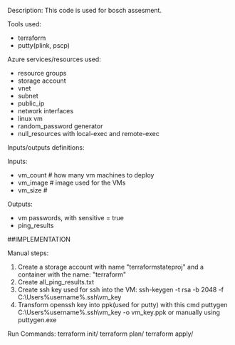 Description:
This code is used for bosch assesment.

Tools used:
 - terraform
 - putty(plink, pscp)

Azure services/resources used:
- resource groups
- storage account 
- vnet
- subnet
- public_ip
- network interfaces
- linux vm
- random_password generator
- null_resources with local-exec and remote-exec

Inputs/outputs definitions:

Inputs:
- vm_count # how many vm machines to deploy
- vm_image # image used for the VMs
- vm_size #

Outputs:
 - vm passwords, with sensitive = true
 - ping_results

##IMPLEMENTATION

Manual steps:
1. Create a storage account with name "terraformstateproj" and  a container with the name: "terraform"
1. Create all_ping_results.txt
2. Create ssh key used for ssh into the VM: ssh-keygen -t rsa -b 2048 -f C:\Users\%username%\.ssh\vm_key
3. Transform openssh key into ppk(used for putty) with this cmd puttygen C:\Users\%username%\.ssh\vm_key  -o vm_key.ppk or manually using puttygen.exe

Run Commands:
terraform init/
terraform plan/
terraform apply/




